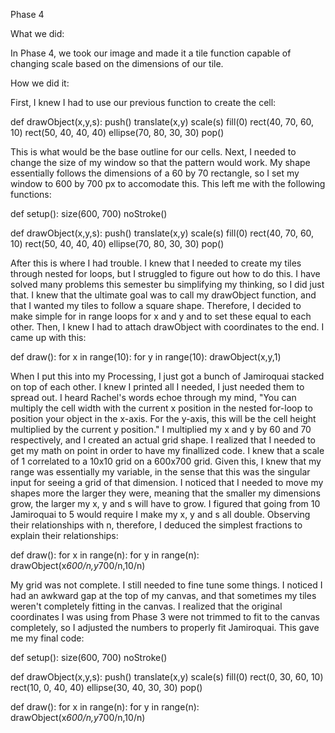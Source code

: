 Phase 4

What we did:

In Phase 4, we took our image and made it a tile function capable of changing scale based on the dimensions of our tile.

How we did it:

First, I knew I had to use our previous function to create the cell:

def drawObject(x,y,s):
    push()
    translate(x,y)
    scale(s)
    fill(0)
    rect(40, 70, 60, 10)
    rect(50, 40, 40, 40)
    ellipse(70, 80, 30, 30)
    pop()

This is what would be the base outline for our cells. Next, I needed to change the size of my window so that the pattern would work. My shape essentially follows the dimensions of a 60 by 70 rectangle, so I set my window to 600 by 700 px to accomodate this. This left me with the following functions:

def setup():
    size(600, 700)
    noStroke()

def drawObject(x,y,s):
    push()
    translate(x,y)
    scale(s)
    fill(0)
    rect(40, 70, 60, 10)
    rect(50, 40, 40, 40)
    ellipse(70, 80, 30, 30)
    pop()

After this is where I had trouble. I knew that I needed to create my tiles through nested for loops, but I struggled to figure out how to do this. I have solved many problems this semester bu simplifying my thinking, so I did just that. I knew that the ultimate goal was to call my drawObject function, and that I wanted my tiles to follow a square shape. Therefore, I decided to make simple for in range loops for x and y and to set these equal to each other. Then, I knew I had to attach drawObject with coordinates to the end. I came up with this:

def draw():
    for x in range(10):
        for y in range(10):
            drawObject(x,y,1)

When I put this into my Processing, I just got a bunch of Jamiroquai stacked on top of each other. I knew I printed all I needed, I just needed them to spread out. I heard Rachel's words echoe through my mind, "You can multiply the cell width with the current x position in the nested for-loop to position your object in the x-axis. For the y-axis, this will be the cell height multiplied by the current y position."
I multiplied my x and y by 60 and 70 respectively, and I created an actual grid shape. I realized that I needed to get my math on point in order to have my finallized code. I knew that a scale of 1 correlated to a 10x10 grid on a 600x700 grid.
Given this, I knew that my range was essentially my variable, in the sense that this was the singular input for seeing a grid of that dimension. I noticed that I needed to move my shapes more the larger they were, meaning that the smaller my dimensions grow, the larger my x, y and s will have to grow. I figured that going from 10 Jamiroquai to 5 would require I make my x, y and s all double. Observing their relationships with n, therefore, I deduced the simplest fractions to explain their relationships:

def draw():
    for x in range(n):
        for y in range(n):
            drawObject(x*600/n,y*700/n,10/n)

My grid was not complete. I still needed to fine tune some things. I noticed I had an awkward gap at the top of my canvas, and that sometimes my tiles weren't completely fitting in the canvas. I realized that the original coordinates I was using from Phase 3 were not trimmed to fit to the canvas completely, so I adjusted the numbers to properly fit Jamiroquai. This gave me my final code:

def setup():
    size(600, 700)
    noStroke()

def drawObject(x,y,s):
    push()
    translate(x,y)
    scale(s)
    fill(0)
    rect(0, 30, 60, 10)
    rect(10, 0, 40, 40)
    ellipse(30, 40, 30, 30)
    pop()

def draw():
    for x in range(n):
        for y in range(n):
            drawObject(x*600/n,y*700/n,10/n)
